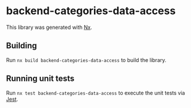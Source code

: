 # backend-categories-data-access

This library was generated with [Nx](https://nx.dev).

## Building

Run `nx build backend-categories-data-access` to build the library.

## Running unit tests

Run `nx test backend-categories-data-access` to execute the unit tests via [Jest](https://jestjs.io).
